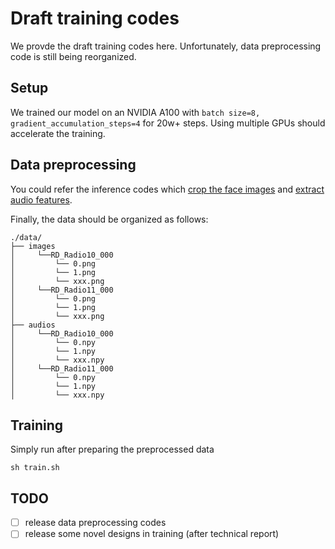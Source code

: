 # Draft training codes

We provde the draft training codes here. Unfortunately, data preprocessing code is still being reorganized.

## Setup

We trained our model on an NVIDIA A100 with `batch size=8, gradient_accumulation_steps=4` for 20w+ steps. Using multiple GPUs should accelerate the training.

## Data preprocessing
 You could refer the inference codes which [crop the face images](https://github.com/TMElyralab/MuseTalk/blob/main/scripts/inference.py#L79) and [extract audio features](https://github.com/TMElyralab/MuseTalk/blob/main/scripts/inference.py#L69).

Finally, the data should be organized as follows:
```
./data/
├── images
│     └──RD_Radio10_000
│         └── 0.png
│         └── 1.png
│         └── xxx.png
│     └──RD_Radio11_000
│         └── 0.png
│         └── 1.png
│         └── xxx.png
├── audios
│     └──RD_Radio10_000
│         └── 0.npy
│         └── 1.npy
│         └── xxx.npy
│     └──RD_Radio11_000
│         └── 0.npy
│         └── 1.npy
│         └── xxx.npy
```

## Training
Simply run after preparing the preprocessed data
```
sh train.sh
```

## TODO
- [ ] release data preprocessing codes
- [ ] release some novel designs in training (after technical report)